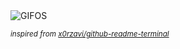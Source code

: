 <div align="justify">
<picture>
    <source media="(prefers-color-scheme: dark)" srcset="https://i.ibb.co/RN4Bz8Z/output-gif.gif">
    <source media="(prefers-color-scheme: light)" srcset="https://i.ibb.co/RN4Bz8Z/output-gif.gif">
    <img alt="GIFOS" src="https://i.ibb.co/RN4Bz8Z/output-gif.gif">
</picture>

<sub><i>inspired from [x0rzavi/github-readme-terminal](https://github.com/x0rzavi/github-readme-terminal)</i></sub>

</div>

<!-- Image deletion URL: https://ibb.co/tzPx8Rk/ba8935cf00eb3599b2b5092c7b3f5620 -->